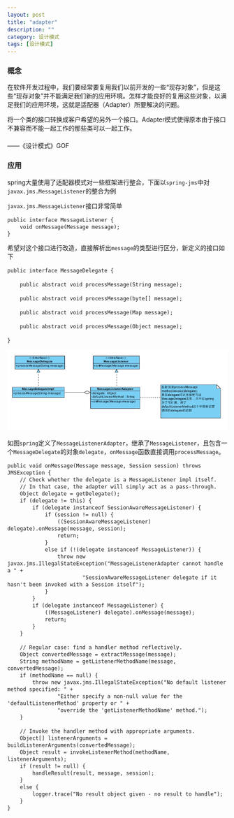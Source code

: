 ```yaml
---
layout: post
title: "adapter"
description: ""
category: 设计模式
tags: [设计模式]
---
```


### 概念

在软件开发过程中，我们要经常要复用我们以前开发的一些“现存对象”，但是这些“现存对象”并不能满足我们新的应用环境。怎样才能良好的复用这些对象，以满足我们的应用环境，这就是适配器（Adapter）所要解决的问题。

将一个类的接口转换成客户希望的另外一个接口。Adapter模式使得原本由于接口不兼容而不能一起工作的那些类可以一起工作。 
　　　　　　　                                                                                               　 
　　　　　　　                                                                                               　 
　　　　　　　                                                                                               　 
　　　　　　　                                                                                               　 ——《设计模式》GOF
　　　　　　　                                                                                               　 
　　　　　　　                                                                                               　 
### 应用

spring大量使用了适配器模式对一些框架进行整合，下面以`spring-jms`中对`javax.jms.MessageListener`的整合为例　

`javax.jms.MessageListener`接口非常简单

	public interface MessageListener {
    	void onMessage(Message message);
	}
	
希望对这个接口进行改造，直接解析出`message`的类型进行区分，新定义的接口如下

	public interface MessageDelegate {
    
        public abstract void processMessage(String message);
    
        public abstract void processMessage(byte[] message);
    
        public abstract void processMessage(Map message);
    
        public abstract void processMessage(Object message);
    
    }	
    
![image](/images/adapter.png)    

如图`spring`定义了`MessageListenerAdapter`，继承了`MessageListener`，且包含一个`MessageDelegate`的对象`delegate`，`onMessage`函数直接调用`processMessage`。

	public void onMessage(Message message, Session session) throws JMSException {
		// Check whether the delegate is a MessageListener impl itself.
		// In that case, the adapter will simply act as a pass-through.
		Object delegate = getDelegate();
		if (delegate != this) {
			if (delegate instanceof SessionAwareMessageListener) {
				if (session != null) {
					((SessionAwareMessageListener) delegate).onMessage(message, session);
					return;
				}
				else if (!(delegate instanceof MessageListener)) {
					throw new javax.jms.IllegalStateException("MessageListenerAdapter cannot handle a " +
							"SessionAwareMessageListener delegate if it hasn't been invoked with a Session itself");
				}
			}
			if (delegate instanceof MessageListener) {
				((MessageListener) delegate).onMessage(message);
				return;
			}
		}

		// Regular case: find a handler method reflectively.
		Object convertedMessage = extractMessage(message);
		String methodName = getListenerMethodName(message, convertedMessage);
		if (methodName == null) {
			throw new javax.jms.IllegalStateException("No default listener method specified: " +
					"Either specify a non-null value for the 'defaultListenerMethod' property or " +
					"override the 'getListenerMethodName' method.");
		}

		// Invoke the handler method with appropriate arguments.
		Object[] listenerArguments = buildListenerArguments(convertedMessage);
		Object result = invokeListenerMethod(methodName, listenerArguments);
		if (result != null) {
			handleResult(result, message, session);
		}
		else {
			logger.trace("No result object given - no result to handle");
		}
	}
